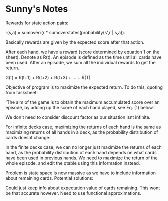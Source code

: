 # Sunny's Notes
Rewards for state action pairs: 

r(s,a) = sumoverr(r * sumoverstates(probability(s',r | s,a)). 

Basically rewards are given by the expected score after that action. 

After each hand, we have a reward (score determined by equation 1 on the sheet). Denote as R(t). An episode is defined as the time until all cards have been used. After an episode, we sum all the individual rewards to get the return. 

G(t) = R(t+1) + R(t+2) + R(t+3) + ... + R(T)

Objective of program is to maximize the expected return. To do this, quoting from tasksheet:

'The aim of the game is to obtain the maximum accumulated score over
an episode, by adding up the score of each hand played, see Eq. (1)
below.'

We don't need to consider discount factor as our situation isnt infinite.

For infinite decks case, maximizing the returns of each hand is the same as maximizing returns of all hands in a deck, as the probability distribution of cards doesnt change. 

In the finite decks case, we can no longer just maximize the returns of each hand, as the probability distribution of each hand depends on what cards have been used in previous hands. We need to maximize the return of the whole episode, and edit the qtable using this information instead.  

Problem is state space is now massive as we have to include information about remaining cards. Potential solutions:

Could just keep info about expectation value of cards remaining. This wont be that accurate however. Need to use functional approximations.
